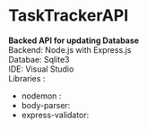# TaskTrackerAPI
****Backed API for updating Database****
 <br />
Backend: Node.js with Express.js <br />
Databae: Sqlite3 <br />
IDE: Visual Studio <br />
Libraries : <br />
  * nodemon : <br />
  * body-parser: <br />
  * express-validator: <br />
